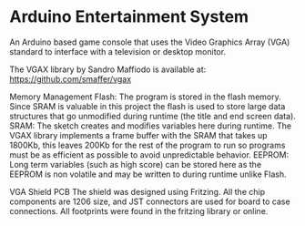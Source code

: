 # Arduino Entertainment System

An Arduino based game console that uses the Video Graphics Array (VGA) standard to interface with a television or desktop monitor.

The VGAX library by Sandro Maffiodo is available at: https://github.com/smaffer/vgax

Memory Management
Flash: The program is stored in the flash memory. Since SRAM is valuable in this project the flash is used to store large data structures that go unmodified during runtime (the title and end screen data).
SRAM: The sketch creates and modifies variables here during runtime. The VGAX library implements a frame buffer with the SRAM that takes up 1800Kb, this leaves 200Kb for the rest of the program to run so programs must be as efficient as possible to avoid unpredictable behavior. 
EEPROM: Long term variables (such as high score) can be stored here as the EEPROM is non volatile and may be written to during runtime unlike Flash. 

VGA Shield PCB
The shield was designed using Fritzing. All the chip components are 1206 size, and JST connectors are used for board to case connections. All footprints were found in the fritzing library or online.

